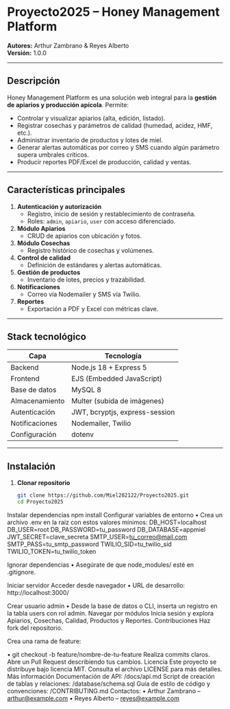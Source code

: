 # Proyecto2025 – Honey Management Platform

**Autores:** Arthur Zambrano & Reyes Alberto  
**Versión:** 1.0.0  

---

## Descripción  
Honey Management Platform es una solución web integral para la **gestión de apiarios y producción apícola**. Permite:  
- Controlar y visualizar apiarios (alta, edición, listado).  
- Registrar cosechas y parámetros de calidad (humedad, acidez, HMF, etc.).  
- Administrar inventario de productos y lotes de miel.  
- Generar alertas automáticas por correo y SMS cuando algún parámetro supera umbrales críticos.  
- Producir reportes PDF/Excel de producción, calidad y ventas.  

---

##  Características principales  
1. **Autenticación y autorización**  
   - Registro, inicio de sesión y restablecimiento de contraseña.  
   - Roles: `admin`, `apiario`, `user` con acceso diferenciado.  
2. **Módulo Apiarios**  
   - CRUD de apiarios con ubicación y fotos.  
3. **Módulo Cosechas**  
   - Registro histórico de cosechas y volúmenes.  
4. **Control de calidad**  
   - Definición de estándares y alertas automáticas.  
5. **Gestión de productos**  
   - Inventario de lotes, precios y trazabilidad.  
6. **Notificaciones**  
   - Correo vía Nodemailer y SMS vía Twilio.  
7. **Reportes**  
   - Exportación a PDF y Excel con métricas clave.  

---

## Stack tecnológico  
| Capa         | Tecnología                       |
|--------------|----------------------------------|
| Backend      | Node.js 18 + Express 5           |
| Frontend     | EJS (Embedded JavaScript)        |
| Base de datos| MySQL 8                          |
| Almacenamiento | Multer (subida de imágenes)    |
| Autenticación| JWT, bcryptjs, express-session   |
| Notificaciones | Nodemailer, Twilio              |
| Configuración| dotenv                           |

---

## Instalación  

1. **Clonar repositorio**  
   ```bash
   git clone https://github.com/Miel202122/Proyecto2025.git
   cd Proyecto2025

Instalar dependencias
npm install
Configurar variables de entorno
•	Crea un archivo .env en la raíz con estos valores mínimos:
DB_HOST=localhost
DB_USER=root
DB_PASSWORD=tu_password
DB_DATABASE=appmiel
JWT_SECRET=clave_secreta
SMTP_USER=tu_correo@mail.com
SMTP_PASS=tu_smtp_password
TWILIO_SID=tu_twilio_sid
TWILIO_TOKEN=tu_twilio_token

Ignorar dependencias
•	Asegúrate de que node_modules/ esté en .gitignore.

Iniciar servidor
Acceder desde navegador
•	URL de desarrollo: http://localhost:3000/

Crear usuario admin
•	Desde la base de datos o CLI, inserta un registro en la tabla users con rol admin.
Navegar por módulos
Inicia sesión y explora Apiarios, Cosechas, Calidad, Productos y Reportes.
Contribuciones
Haz fork del repositorio.

Crea una rama de feature:

•	git checkout -b feature/nombre-de-tu-feature
Realiza commits claros.
Abre un Pull Request describiendo tus cambios.
Licencia
Este proyecto se distribuye bajo licencia MIT. Consulta el archivo LICENSE para más detalles.
Más información
Documentación de API: /docs/api.md
Script de creación de tablas y relaciones: /database/schema.sql
Guía de estilo de código y convenciones: /CONTRIBUTING.md
Contactos:
•	Arthur Zambrano – arthur@example.com
•	Reyes Alberto – reyes@example.com
